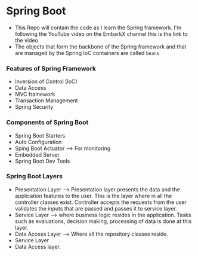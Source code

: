# Spring Boot
- This Repo will contain the code as I learn the Spring framework. I'm following the YouTube video on the EmbarkX channel this
  is the link to the video
- The objects that form the backbone of the Spring framework and that are managed by the Spring IoC containers are called `beans`

### Features of Spring Framework
- Inversion of Control (IoC)
- Data Access
- MVC framework
- Transaction Management
- Spring Security


### Components of Spring Boot
- Spring Boot Starters
- Auto Configuration
- Sping Boot Actuator --> For monitoring
- Embedded Server
- Spring Boot Dev Tools

### Spring Boot Layers
- Presentation Layer --> Presentation layer presents the data and the application features to the user. This is the layer where in all the
  controller classes exist. Controller accepts the requests from the user validates the inputs that are passed and passes it to service
  layer.
- Service Layer --> where business logic resides in the application. Tasks such as evaluations, decision making, processing of data is done at this layer.
- Data Access Layer --> Where all the repository classes reside.
- Service Layer
- Data Access layer.

